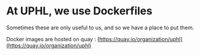 # At UPHL, we use Dockerfiles

Sometimes these are only useful to us, and so we have a place to put them.

Docker images are hosted on quay : [https://quay.io/organization/uphl](https://quay.io/organization/uphl)
